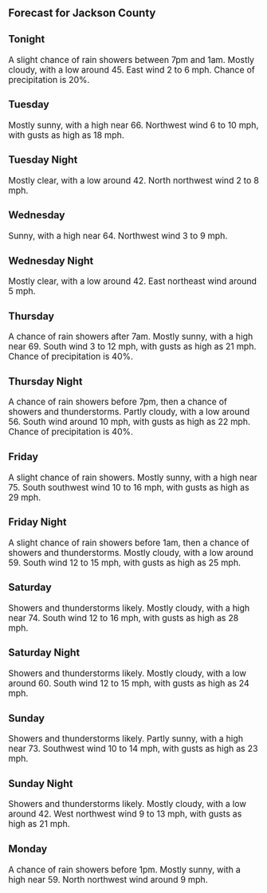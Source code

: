 <div>
   <h2>Forecast for Jackson County</h2>
   <p>
      <div style="font-size:120%">
         <h3>Tonight</h3>A slight chance of rain showers between 7pm and 1am. Mostly cloudy, with a low around 45. East wind 2 to 6 mph. Chance of
         precipitation is 20%.<br></div>
   </p>
   <p>
      <div style="font-size:120%">
         <h3>Tuesday</h3>Mostly sunny, with a high near 66. Northwest wind 6 to 10 mph, with gusts as high as 18 mph.<br></div>
   </p>
   <p>
      <div style="font-size:120%">
         <h3>Tuesday Night</h3>Mostly clear, with a low around 42. North northwest wind 2 to 8 mph.<br></div>
   </p>
   <p>
      <div style="font-size:120%">
         <h3>Wednesday</h3>Sunny, with a high near 64. Northwest wind 3 to 9 mph.<br></div>
   </p>
   <p>
      <div style="font-size:120%">
         <h3>Wednesday Night</h3>Mostly clear, with a low around 42. East northeast wind around 5 mph.<br></div>
   </p>
   <p>
      <div style="font-size:120%">
         <h3>Thursday</h3>A chance of rain showers after 7am. Mostly sunny, with a high near 69. South wind 3 to 12 mph, with gusts as high as 21 mph.
         Chance of precipitation is 40%.<br></div>
   </p>
   <p>
      <div style="font-size:120%">
         <h3>Thursday Night</h3>A chance of rain showers before 7pm, then a chance of showers and thunderstorms. Partly cloudy, with a low around 56. South
         wind around 10 mph, with gusts as high as 22 mph. Chance of precipitation is 40%.<br></div>
   </p>
   <p>
      <div style="font-size:120%">
         <h3>Friday</h3>A slight chance of rain showers. Mostly sunny, with a high near 75. South southwest wind 10 to 16 mph, with gusts as high
         as 29 mph.<br></div>
   </p>
   <p>
      <div style="font-size:120%">
         <h3>Friday Night</h3>A slight chance of rain showers before 1am, then a chance of showers and thunderstorms. Mostly cloudy, with a low around 59.
         South wind 12 to 15 mph, with gusts as high as 25 mph.<br></div>
   </p>
   <p>
      <div style="font-size:120%">
         <h3>Saturday</h3>Showers and thunderstorms likely. Mostly cloudy, with a high near 74. South wind 12 to 16 mph, with gusts as high as 28 mph.<br></div>
   </p>
   <p>
      <div style="font-size:120%">
         <h3>Saturday Night</h3>Showers and thunderstorms likely. Mostly cloudy, with a low around 60. South wind 12 to 15 mph, with gusts as high as 24 mph.<br></div>
   </p>
   <p>
      <div style="font-size:120%">
         <h3>Sunday</h3>Showers and thunderstorms likely. Partly sunny, with a high near 73. Southwest wind 10 to 14 mph, with gusts as high as 23
         mph.<br></div>
   </p>
   <p>
      <div style="font-size:120%">
         <h3>Sunday Night</h3>Showers and thunderstorms likely. Mostly cloudy, with a low around 42. West northwest wind 9 to 13 mph, with gusts as high
         as 21 mph.<br></div>
   </p>
   <p>
      <div style="font-size:120%">
         <h3>Monday</h3>A chance of rain showers before 1pm. Mostly sunny, with a high near 59. North northwest wind around 9 mph.<br></div>
   </p>
</div>